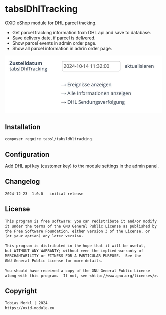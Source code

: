 # tabslDhlTracking

OXID eShop module for DHL parcel tracking.

- Get parcel tracking information from DHL api and save to database.
- Save delivery date, if parcel is delivered.
- Show parcel events in admin order page.
- Show all parcel information in admin order page.

![tabsldhltracking.jpg](tabsldhltracking.jpg)

## Installation

	composer require tabsl/tabsldhltracking

## Configuration

Add DHL api key (customer key) to the module settings in the admin panel.

## Changelog

    2024-12-23	1.0.0	initial release

## License

    This program is free software: you can redistribute it and/or modify
    it under the terms of the GNU General Public License as published by
    the Free Software Foundation, either version 3 of the License, or
    (at your option) any later version.

    This program is distributed in the hope that it will be useful,
    but WITHOUT ANY WARRANTY; without even the implied warranty of
    MERCHANTABILITY or FITNESS FOR A PARTICULAR PURPOSE.  See the
    GNU General Public License for more details.

    You should have received a copy of the GNU General Public License
    along with this program.  If not, see <http://www.gnu.org/licenses/>.

## Copyright

	Tobias Merkl | 2024
	https://oxid-module.eu